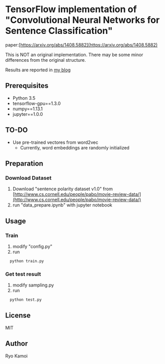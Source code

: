 # TensorFlow implementation of "Convolutional Neural Networks for Sentence Classification"

paper:[https://arxiv.org/abs/1408.5882](https://arxiv.org/abs/1408.5882)

This is NOT an original implementation. There may be some minor differences from the original structure.

Results are reported in [my blog](https://ryokamoi.github.io/contents/nlp/cnn_text_classification)

## Prerequisites

 * Python 3.5
 * tensorflow-gpu==1.3.0
 * numpy==1.13.1
 * jupyter==1.0.0

## TO-DO

 * Use pre-trained vectores from word2vec
     * Currently, word embeddings are randomly initialized

## Preparation
### Download Dataset

1. Download "sentence polarity dataset v1.0" from [http://www.cs.cornell.edu/people/pabo/movie-review-data/](http://www.cs.cornell.edu/people/pabo/movie-review-data/)
2. run "data_prepare.ipynb" with jupyter notebook

## Usage
### Train

1. modify "config.py"
2. run

```bash
  python train.py
```

### Get test result

1. modify sampling.py
2. run

```bash
  python test.py
```

## License

MIT

## Author

Ryo Kamoi
